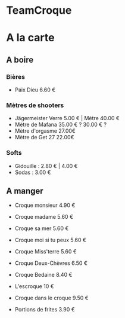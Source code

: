 # TeamCroque

# A la carte
## A boire
### Bières
* Paix Dieu 6.60 €

### Mètres de shooters
* Jägermeister Verre 5.00 € | Mètre 40.00 €
* Mètre de Mafana 35.00 € ? 30.00 € ?
* Mètre d'orgasme 27.00€
* Mètre de Get 27 22.00€

### Softs
* Gidouille : 2.80 € | 4.00 €
* Sodas : 3.00 €

## A manger
* Croque monsieur 4.90 €
* Croque madame 5.60 €
* Croque sa mer 5.60 €
* Croque moi si tu peux 5.60 €
* Croque Miss'terre 5.60 €
* Croque Deux-Chèvres 6.50 €
* Croque Bedaine 8.40 €

* L'escroque 10 €

* Croque dans le croque 9.50 €

* Portions de frites 3.90 €
